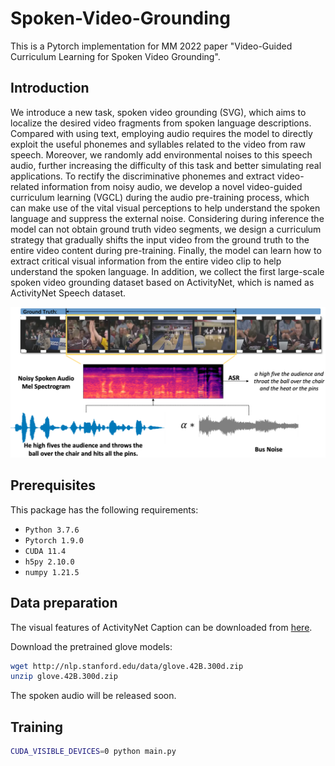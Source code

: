# Spoken-Video-Grounding
This is a Pytorch implementation for MM 2022 paper "Video-Guided Curriculum Learning for Spoken Video Grounding".

## Introduction
We introduce a new task, spoken video grounding (SVG), which aims to localize the desired video fragments from spoken language descriptions. Compared with using text, employing audio requires the model to directly exploit the useful phonemes and syllables related to the video from raw speech. Moreover, we randomly add environmental noises to this speech audio, further increasing the difficulty of this task and better simulating real applications. To rectify the discriminative phonemes and extract video-related information from noisy audio, we develop a novel video-guided curriculum learning (VGCL) during the audio pre-training process, which can make use of the vital visual perceptions to help understand the spoken language and suppress the external noise. Considering during inference the model can not obtain ground truth video segments, we design a curriculum strategy that gradually shifts the input video from the ground truth to the entire video content during pre-training. Finally, the model can learn how to extract critical visual information from the entire video clip to help understand the spoken language. In addition, we collect the first large-scale spoken video grounding dataset based on ActivityNet, which is named as ActivityNet Speech dataset.


![SVG](figs/task_demo.png)


## Prerequisites

This package has the following requirements:

* `Python 3.7.6`
* `Pytorch 1.9.0`
* `CUDA 11.4`
* `h5py 2.10.0` 
* `numpy 1.21.5`

## Data preparation
The visual features of ActivityNet Caption can be downloaded from [here](https://cs.stanford.edu/people/ranjaykrishna/densevid/).

Download the pretrained glove models:

```bash
wget http://nlp.stanford.edu/data/glove.42B.300d.zip
unzip glove.42B.300d.zip
```

The spoken audio will be released soon. 


## Training
```bash
CUDA_VISIBLE_DEVICES=0 python main.py
```


